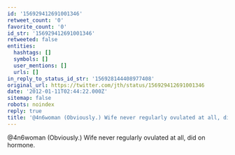 ```yaml
---
id: '156929412691001346'
retweet_count: '0'
favorite_count: '0'
id_str: '156929412691001346'
retweeted: false
entities:
  hashtags: []
  symbols: []
  user_mentions: []
  urls: []
in_reply_to_status_id_str: '156928144408977408'
original_url: https://twitter.com/jth/status/156929412691001346
date: '2012-01-11T02:44:22.000Z'
sitemap: false
robots: noindex
reply: true
title: '@4n6woman (Obviously.) Wife never regularly ovulated at all, did on hormone.'
---
```


@4n6woman (Obviously.) Wife never regularly ovulated at all, did on hormone.
